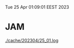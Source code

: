 Tue 25 Apr 01:09:01 EEST 2023
# JAM
<a href='./cache/202304/25_01.log'>./cache/202304/25_01.log</a>
